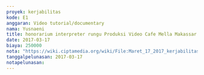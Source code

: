 ```yaml
---
proyek: kerjabilitas
kode: E1
anggaran: Video tutorial/documentary
nama: Yusnaeni
title: honorarium interpreter rungu Produksi Video Cafe Mella Makassar a.n Rezky
date: 2017-03-17
biaya: 250000
nota: "https://wiki.ciptamedia.org/wiki/File:Maret_17_2017_kerjabilitas_E1_interpreter_neni.jpg"
tanggalpelunasan: 2017-03-17
notapelunasan:
---
```

